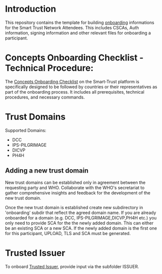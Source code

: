 # Introduction

This repository contains the template for building [onboarding](https://smart.who.int/trust/concepts_onboarding.html) informations for the Smart Trust Network Attendees. This includes CSCAs, Auth information, signing information and other relevant files for onboarding a participant.

# Concepts Onboarding Checklist - Technical Procedure:

The [Concepts Onboarding Checklist](https://smart.who.int/trust/concepts_onboarding_checklist.html) on the Smart-Trust platform is specifically designed to be followed by countries or their representatives as part of the onboarding process. It includes all prerequisites, technical procedures, and necessary commands.

# Trust Domains

Supported Domains:

- DCC
- IPS-PILGRIMAGE
- DICVP
- PH4H

## Adding a new trust domain

New trust domains can be established only in agreement between the requesting party and WHO.
Collaborate with the WHO's secretariat to gather comprehensive insights and feedback for the development of the new trust domain.

Once the new trust domain is established create new subdirectory in 'onboarding' subdir that reflect the agreed domain name.
If you are already onboarded for a domain (e.g. DCC, IPS-PILGRIMAGE,DICVP,PH4H etc.) you only need to provide SCA for the the newly added domain.  This can either be an existing SCA or a new SCA.
If the newly added domain is the first one for this participant, UPLOAD, TLS and SCA must be generated.

# Trusted Issuer

To onboard [Trusted Issuer](onboarding/DDCC/ISSUER/trusted-issuer-onboarding-specification.md), provide input via the subfolder ISSUER.


